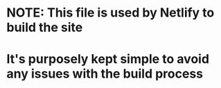 # NOTE: This file is used by Netlify to build the site
# It's purposely kept simple to avoid any issues with the build process
